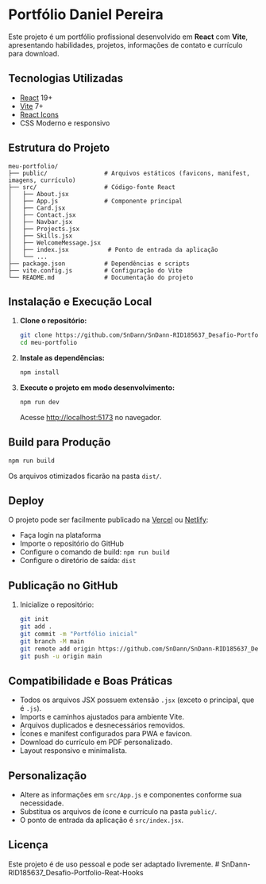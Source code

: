 # Portfólio Daniel Pereira

Este projeto é um portfólio profissional desenvolvido em **React** com **Vite**, apresentando habilidades, projetos, informações de contato e currículo para download.

## Tecnologias Utilizadas
- [React](https://react.dev/) 19+
- [Vite](https://vitejs.dev/) 7+
- [React Icons](https://react-icons.github.io/react-icons/)
- CSS Moderno e responsivo

## Estrutura do Projeto
```
meu-portfolio/
├── public/                # Arquivos estáticos (favicons, manifest, imagens, currículo)
├── src/                   # Código-fonte React
│   ├── About.jsx
│   ├── App.js             # Componente principal
│   ├── Card.jsx
│   ├── Contact.jsx
│   ├── Navbar.jsx
│   ├── Projects.jsx
│   ├── Skills.jsx
│   ├── WelcomeMessage.jsx
│   ├── index.jsx           # Ponto de entrada da aplicação
│   └── ...
├── package.json           # Dependências e scripts
├── vite.config.js         # Configuração do Vite
└── README.md              # Documentação do projeto
```

## Instalação e Execução Local
1. **Clone o repositório:**
   ```bash
   git clone https://github.com/SnDann/SnDann-RID185637_Desafio-Portfolio-Reat-Hooks.git
   cd meu-portfolio
   ```
2. **Instale as dependências:**
   ```bash
   npm install
   ```
3. **Execute o projeto em modo desenvolvimento:**
   ```bash
   npm run dev
   ```
   Acesse [http://localhost:5173](http://localhost:5173) no navegador.

## Build para Produção
```bash
npm run build
```
Os arquivos otimizados ficarão na pasta `dist/`.

## Deploy
O projeto pode ser facilmente publicado na [Vercel](https://vercel.com/) ou [Netlify](https://www.netlify.com/):
- Faça login na plataforma
- Importe o repositório do GitHub
- Configure o comando de build: `npm run build`
- Configure o diretório de saída: `dist`

## Publicação no GitHub
1. Inicialize o repositório:
   ```bash
   git init
   git add .
   git commit -m "Portfólio inicial"
   git branch -M main
   git remote add origin https://github.com/SnDann/SnDann-RID185637_Desafio-Portfolio-Reat-Hooks.git
   git push -u origin main
   ```

## Compatibilidade e Boas Práticas
- Todos os arquivos JSX possuem extensão `.jsx` (exceto o principal, que é `.js`).
- Imports e caminhos ajustados para ambiente Vite.
- Arquivos duplicados e desnecessários removidos.
- Ícones e manifest configurados para PWA e favicon.
- Download do currículo em PDF personalizado.
- Layout responsivo e minimalista.

## Personalização
- Altere as informações em `src/App.js` e componentes conforme sua necessidade.
- Substitua os arquivos de ícone e currículo na pasta `public/`.
- O ponto de entrada da aplicação é `src/index.jsx`.

## Licença
Este projeto é de uso pessoal e pode ser adaptado livremente.
#   S n D a n n - R I D 1 8 5 6 3 7 _ D e s a f i o - P o r t f o l i o - R e a t - H o o k s 
 
 
